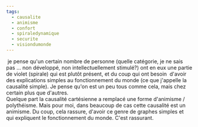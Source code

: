 ```yaml
---
tags:
  - causalite
  - animisme
  - confort
  - spiraledynamique
  - securite
  - visiondumonde
---
```

 je pense qu'un certain nombre de personne (quelle catégorie, je ne sais pas ... non développé, non intellectuellement stimulé?) ont en eux une partie de violet (spirale) qui est plutôt présent, et du coup qui ont besoin  d'avoir des explications simples au fonctionnement du monde (ce que j'appelle la causalité simple). Je pense qu'on est un peu tous comme cela, mais chez certain plus que d'autres.  
Quelque part la causalité cartésienne a remplacé une forme d'animisme / polythéisme. Mais pour moi, dans beaucoup de cas cette causalité est un animisme.
Du coup, cela rassure, d'avoir ce genre de graphes simples et qui expliquent le fonctionnement du monde. C'est rassurant.
